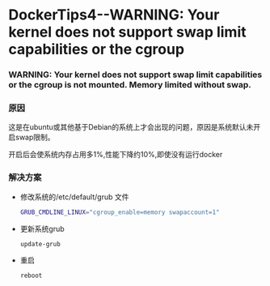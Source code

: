 # DockerTips4--WARNING: Your kernel does not support swap limit capabilities or the cgroup

### WARNING: Your kernel does not support swap limit capabilities or the cgroup is not mounted. Memory limited without swap.

### 原因

这是在ubuntu或其他基于Debian的系统上才会出现的问题，原因是系统默认未开启swap限制。

开启后会使系统内存占用多1%,性能下降约10%,即使没有运行docker

### 解决方案

+ 修改系统的/etc/default/grub 文件

  ```bash
  GRUB_CMDLINE_LINUX="cgroup_enable=memory swapaccount=1"
  ```

+ 更新系统grub

  ```bash
  update-grub
  ```

+ 重启

  ```bash
  reboot
  ```

  